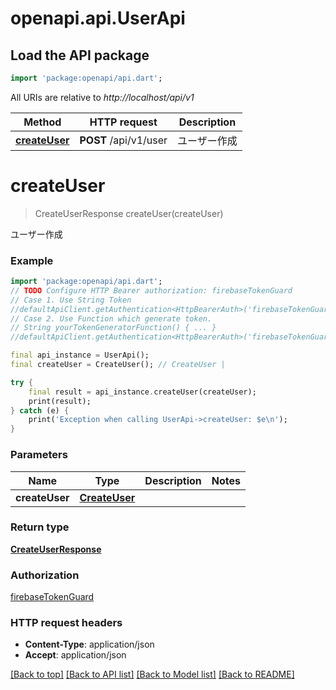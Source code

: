 # openapi.api.UserApi

## Load the API package
```dart
import 'package:openapi/api.dart';
```

All URIs are relative to *http://localhost/api/v1*

Method | HTTP request | Description
------------- | ------------- | -------------
[**createUser**](UserApi.md#createuser) | **POST** /api/v1/user | ユーザー作成


# **createUser**
> CreateUserResponse createUser(createUser)

ユーザー作成

### Example
```dart
import 'package:openapi/api.dart';
// TODO Configure HTTP Bearer authorization: firebaseTokenGuard
// Case 1. Use String Token
//defaultApiClient.getAuthentication<HttpBearerAuth>('firebaseTokenGuard').setAccessToken('YOUR_ACCESS_TOKEN');
// Case 2. Use Function which generate token.
// String yourTokenGeneratorFunction() { ... }
//defaultApiClient.getAuthentication<HttpBearerAuth>('firebaseTokenGuard').setAccessToken(yourTokenGeneratorFunction);

final api_instance = UserApi();
final createUser = CreateUser(); // CreateUser | 

try {
    final result = api_instance.createUser(createUser);
    print(result);
} catch (e) {
    print('Exception when calling UserApi->createUser: $e\n');
}
```

### Parameters

Name | Type | Description  | Notes
------------- | ------------- | ------------- | -------------
 **createUser** | [**CreateUser**](CreateUser.md)|  | 

### Return type

[**CreateUserResponse**](CreateUserResponse.md)

### Authorization

[firebaseTokenGuard](../README.md#firebaseTokenGuard)

### HTTP request headers

 - **Content-Type**: application/json
 - **Accept**: application/json

[[Back to top]](#) [[Back to API list]](../README.md#documentation-for-api-endpoints) [[Back to Model list]](../README.md#documentation-for-models) [[Back to README]](../README.md)

